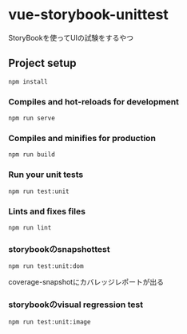 # vue-storybook-unittest

StoryBookを使ってUIの試験をするやつ

## Project setup
```
npm install
```

### Compiles and hot-reloads for development
```
npm run serve
```

### Compiles and minifies for production
```
npm run build
```

### Run your unit tests
```
npm run test:unit
```

### Lints and fixes files
```
npm run lint
```

### storybookのsnapshottest

```
npm run test:unit:dom
```

coverage-snapshotにカバレッジレポートが出る

### storybookのvisual regression test

```
npm run test:unit:image
```

